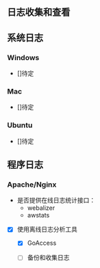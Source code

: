 ## 日志收集和查看

## 系统日志

### Windows

- []待定

### Mac

- []待定

### Ubuntu

- []待定

## 程序日志

### Apache/Nginx

- 是否提供在线日志统计接口：
	- webalizer
	- awstats
- [x] 使用离线日志分析工具
	- [x] GoAccess
	- [ ] 备份和收集日志

